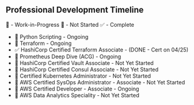 ## Professional Development Timeline
📖 - Work-in-Progress
📕 - Not Started
✅ - Complete

* 📖 Python Scripting - Ongoing
* 📖 Terraform - Ongoing
* ✅ HashiCorp Certified Terraform Associate - (DONE - Cert on 04/25)
* 📑 Prometheus Deep Dive (ACG) - Ongoing
* 📕 HashiCorp Certified Vault Associate - Not Yet Started
* 📕 HashiCorp Certified Consul Associate - Not Yet Started
* 📕 Certified Kubernetes Administrator - Not Yet Started
* 📕 AWS Certified SysOps Administrator - Associate - Not Yet Started 
* 📖 AWS Certified Developer - Associate - Ongoing
* 📕 AWS Data Analytics Speciality - Not Yet Started
